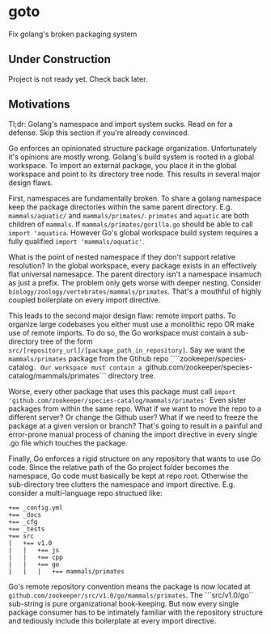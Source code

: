 # goto
Fix golang's broken packaging system

## Under Construction

Project is not ready yet. Check back later.

## Motivations

Tl;dr: Golang's namespace and import system sucks. Read on for a defense. Skip this section if you're already convinced.

Go enforces an opinionated structure package organization. Unfortunately it's opinions are mostly wrong. Golang's build system is rooted in a global workspace. To import an external package, you place it in the global workspace and point to its directory tree node. This results in several major design flaws.

First, namespaces are fundamentally broken. To share a golang namespace keep the package directories within the same parent directory. E.g. ```mammals/aquatic/``` and ```mammals/primates/```. ```primates``` and ```aquatic``` are both children of ```mammals```. If ```mammals/primates/gorilla.go``` should be able to call ```import 'aquatica```. However Go's global workspace build system requires a fully qualified ```import 'mammals/aquatic'```. 

What is the point of nested namespace if they don't support relative resolution? In the global workspace, every package exists in an effectively flat universal namesapce. The parent directory isn't a namespace insamuch as just a prefix. The problem only gets worse with deeper nesting. Consider ```biology/zoology/vertebrates/mammals/primates```. That's a mouthful of highly coupled boilerplate on every import directive.

This leads to the second major design flaw: remote import paths. To organize large codebases you either must use a monolithic repo OR make use of remote imports. To do so, the Go workspace must contain a sub-directory tree of the form ```src/[repository_url]/[package_path_in_repository]```. Say we want the ```mammals/primates``` package from the Gtihub repo ````zookeeper/species-catalog```. Our workspace must contain a ```github.com/zookeeper/species-catalog/mammals/primates``` directory tree. 

Worse, every other package that uses this package must call ```import 'github.com/zookeeper/species-catalog/mammals/primates'``` Even sister packages from within the same repo. What if we want to move the repo to a different server? Or change the Github user? What if we need to freeze the package at a given version or branch? That's going to result in a painful and error-prone manual process of chaning the import directive in every single .go file which touches the package. 

Finally, Go enforces a rigid structure on any repository that wants to use Go code. Since the relative path of the Go project folder becomes the namespace, Go code must basically be kept at repo root. Otherwise the sub-directory tree clutters the  namespace and import directive. E.g. consider a multi-language repo structued like:

```
+== _config.yml
+== _docs
+== _cfg
+== _tests
+== src
|   +== v1.0
|   |   +== js
|   |   +== cpp
|   |   +== go
|   |   |   +== mammals/primates
```

Go's remote repository convention means the package is now located at ```github.com/zookeeper/src/v1.0/go/mammals/primates```. The ```src/v1.0/go`` sub-string is pure organizational book-keeping. But now every single package consumer has to be intimately familiar with the repository structure and tediously include this boilerplate at every import directive.
